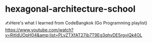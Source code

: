 # hexagonal-architecture-school
✍️Here's what I learned from CodeBangkok (Go Programming playlist) https://www.youtube.com/watch?v=RjtIdUOpH04&amp;list=PLyZTXfAT27ib7T9Eg3qhvDE5rgvjQk4OL

